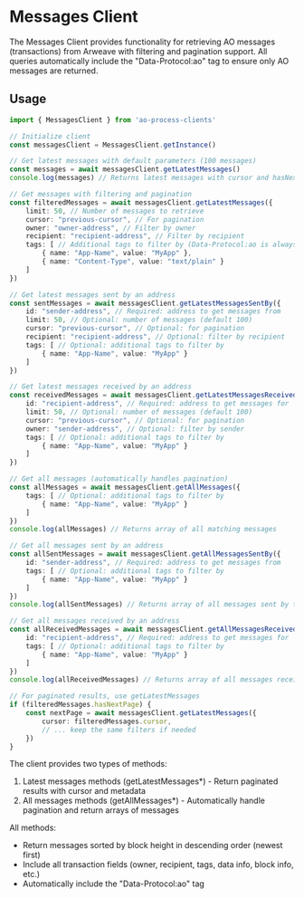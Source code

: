 # Messages Client

The Messages Client provides functionality for retrieving AO messages (transactions) from Arweave with filtering and pagination support. All queries automatically include the "Data-Protocol:ao" tag to ensure only AO messages are returned.

## Usage

```typescript
import { MessagesClient } from 'ao-process-clients'

// Initialize client
const messagesClient = MessagesClient.getInstance()

// Get latest messages with default parameters (100 messages)
const messages = await messagesClient.getLatestMessages()
console.log(messages) // Returns latest messages with cursor and hasNextPage

// Get messages with filtering and pagination
const filteredMessages = await messagesClient.getLatestMessages({
    limit: 50, // Number of messages to retrieve
    cursor: "previous-cursor", // For pagination
    owner: "owner-address", // Filter by owner
    recipient: "recipient-address", // Filter by recipient
    tags: [ // Additional tags to filter by (Data-Protocol:ao is always included)
        { name: "App-Name", value: "MyApp" },
        { name: "Content-Type", value: "text/plain" }
    ]
})

// Get latest messages sent by an address
const sentMessages = await messagesClient.getLatestMessagesSentBy({
    id: "sender-address", // Required: address to get messages from
    limit: 50, // Optional: number of messages (default 100)
    cursor: "previous-cursor", // Optional: for pagination
    recipient: "recipient-address", // Optional: filter by recipient
    tags: [ // Optional: additional tags to filter by
        { name: "App-Name", value: "MyApp" }
    ]
})

// Get latest messages received by an address
const receivedMessages = await messagesClient.getLatestMessagesReceivedBy({
    id: "recipient-address", // Required: address to get messages for
    limit: 50, // Optional: number of messages (default 100)
    cursor: "previous-cursor", // Optional: for pagination
    owner: "sender-address", // Optional: filter by sender
    tags: [ // Optional: additional tags to filter by
        { name: "App-Name", value: "MyApp" }
    ]
})

// Get all messages (automatically handles pagination)
const allMessages = await messagesClient.getAllMessages({
    tags: [ // Optional: additional tags to filter by
        { name: "App-Name", value: "MyApp" }
    ]
})
console.log(allMessages) // Returns array of all matching messages

// Get all messages sent by an address
const allSentMessages = await messagesClient.getAllMessagesSentBy({
    id: "sender-address", // Required: address to get messages from
    tags: [ // Optional: additional tags to filter by
        { name: "App-Name", value: "MyApp" }
    ]
})
console.log(allSentMessages) // Returns array of all messages sent by the address

// Get all messages received by an address
const allReceivedMessages = await messagesClient.getAllMessagesReceivedBy({
    id: "recipient-address", // Required: address to get messages for
    tags: [ // Optional: additional tags to filter by
        { name: "App-Name", value: "MyApp" }
    ]
})
console.log(allReceivedMessages) // Returns array of all messages received by the address

// For paginated results, use getLatestMessages
if (filteredMessages.hasNextPage) {
    const nextPage = await messagesClient.getLatestMessages({
        cursor: filteredMessages.cursor,
        // ... keep the same filters if needed
    })
}
```

The client provides two types of methods:
1. Latest messages methods (getLatestMessages*) - Return paginated results with cursor and metadata
2. All messages methods (getAllMessages*) - Automatically handle pagination and return arrays of messages

All methods:
- Return messages sorted by block height in descending order (newest first)
- Include all transaction fields (owner, recipient, tags, data info, block info, etc.)
- Automatically include the "Data-Protocol:ao" tag
